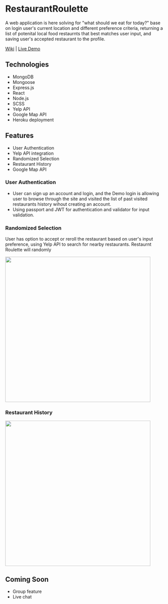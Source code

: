 # RestaurantRoulette

A web application is here solving for "what should we eat for today?" base on login user's current location and different preference criteria, returning a list of potenital local food restaurnts that best matches user input, and saving user's accepted restaurant to the profile.    

[Wiki](https://github.com/LeoYulinLi/RestaurantRoulette/wiki) | [Live Demo](https://rrc-app.herokuapp.com/) 

## Technologies
* MongoDB
* Mongoose 
* Express.js
* React
* Node.js 
* SCSS 
* Yelp API 
* Google Map API
* Heroku deployment 

## Features 
* User Authentication 
* Yelp API integration 
* Randomized Selection 
* Restaurant History 
* Google Map API

### User Authentication 
* User can sign up an account and login, and the Demo login is allowing user to browse through the site and visited the list of past visited restaurants history wihout creating an account. 
* Using passport and JWT for authentication and validator for input validation.

### Randomized Selection 
User has option to accept or reroll the restaurant based on user's input preference, using Yelp API to search for nearby restaurants. Restaurnt Roulette will randomly 

<img style="max-width: 100%;" height="460" src="https://restaurant-roulette-seeds.s3-us-west-1.amazonaws.com/accept-reroll.png">

### Restaurant History

<img style="max-width: 100%;" height="460" src="https://restaurant-roulette-seeds.s3-us-west-1.amazonaws.com/history.png">

## Coming Soon 
* Group feature 
* Live chat
